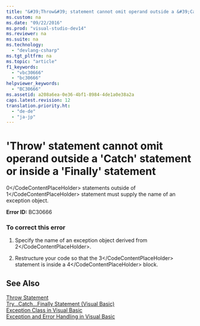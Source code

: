 ```yaml
---
title: "&#39;Throw&#39; statement cannot omit operand outside a &#39;Catch&#39; statement or inside a &#39;Finally&#39; statement"
ms.custom: na
ms.date: "09/22/2016"
ms.prod: "visual-studio-dev14"
ms.reviewer: na
ms.suite: na
ms.technology: 
  - "devlang-csharp"
ms.tgt_pltfrm: na
ms.topic: "article"
f1_keywords: 
  - "vbc30666"
  - "bc30666"
helpviewer_keywords: 
  - "BC30666"
ms.assetid: a208a6ea-0e36-4bf1-8984-4de1a0e38a2a
caps.latest.revision: 12
translation.priority.ht: 
  - "de-de"
  - "ja-jp"
---
```

# &#39;Throw&#39; statement cannot omit operand outside a &#39;Catch&#39; statement or inside a &#39;Finally&#39; statement
<CodeContentPlaceHolder>0\</CodeContentPlaceHolder> statements outside of <CodeContentPlaceHolder>1\</CodeContentPlaceHolder> statement must supply the name of an exception object.  
  
 **Error ID:** BC30666  
  
### To correct this error  
  
1.  Specify the name of an exception object derived from <CodeContentPlaceHolder>2\</CodeContentPlaceHolder>.  
  
2.  Restructure your code so that the <CodeContentPlaceHolder>3\</CodeContentPlaceHolder> statement is inside a <CodeContentPlaceHolder>4\</CodeContentPlaceHolder> block.  
  
## See Also  
 [Throw Statement](../vs140/throw-statement--visual-basic-.md)   
 [Try...Catch...Finally Statement (Visual Basic)](../vs140/try...catch...finally-statement--visual-basic-.md)   
 [Exception Class in Visual Basic](assetId:///9aac396f-34ca-4afb-8e6c-e523cb690ba9)   
 [Exception and Error Handling in Visual Basic](assetId:///3e351e73-cf23-40ab-8b60-05794160529e)